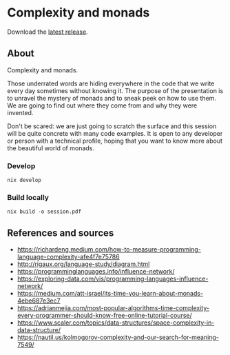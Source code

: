 # Complexity and monads

Download the [latest release][1].

## About

Complexity and monads.

Those underrated words are hiding everywhere in the code that we write every day
sometimes without knowing it. The purpose of the presentation is to unravel the
mystery of monads and to sneak peek on how to use them. We are going to find out
where they come from and why they were invented.

Don't be scared: we are just going to scratch the surface and this session will
be quite concrete with many code examples. It is open to any developer or person
with a technical profile, hoping that you want to know more about the beautiful
world of monads.

### Develop

```shell
nix develop
```

### Build locally

```shell
nix build -o session.pdf
```

## References and sources

- https://richardeng.medium.com/how-to-measure-programming-language-complexity-afe4f7e75786
- http://rigaux.org/language-study/diagram.html
- https://programminglanguages.info/influence-network/
- https://exploring-data.com/vis/programming-languages-influence-network/
- https://medium.com/att-israel/its-time-you-learn-about-monads-4ebe687e3ec7
- https://adrianmejia.com/most-popular-algorithms-time-complexity-every-programmer-should-know-free-online-tutorial-course/
- https://www.scaler.com/topics/data-structures/space-complexity-in-data-structure/
- https://nautil.us/kolmogorov-complexity-and-our-search-for-meaning-7549/


[1]: https://github.com/ecphp/session--complexity-and-monads/releases/latest
